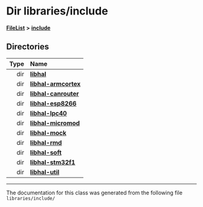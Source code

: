 

# Dir libraries/include



[**FileList**](files.md) **>** [**include**](dir_cba0faac6e93618a6e2539705915bd70.md)














## Directories

| Type | Name |
| ---: | :--- |
| dir | [**libhal**](dir_c21661262b37aa135a14febc024e67d7.md) <br> |
| dir | [**libhal-armcortex**](dir_b3459571a2adf19d50d3ad84e10dbc87.md) <br> |
| dir | [**libhal-canrouter**](dir_2c64ce4d64c558a00b906bdd8bb48b1b.md) <br> |
| dir | [**libhal-esp8266**](dir_b51c311201f953ecf0af8480d3c6c210.md) <br> |
| dir | [**libhal-lpc40**](dir_2fff134b595a3a874b0307aab0eea726.md) <br> |
| dir | [**libhal-micromod**](dir_3d3c07370f433c90fd72adf4c7e715ce.md) <br> |
| dir | [**libhal-mock**](dir_24679974995b72317f1fb09ac5dd2fb9.md) <br> |
| dir | [**libhal-rmd**](dir_3a391231662e3c35ce1f8bf907d80c4f.md) <br> |
| dir | [**libhal-soft**](dir_d4bad6877cf31bc2d39b696d7a305013.md) <br> |
| dir | [**libhal-stm32f1**](dir_382b22576b48b83d585887c4aba4f004.md) <br> |
| dir | [**libhal-util**](dir_5e94bd3e75b6b11eff60149e0bc5664b.md) <br> |

























































------------------------------
The documentation for this class was generated from the following file `libraries/include/`

